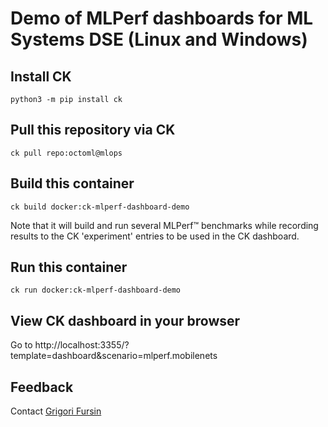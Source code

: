 ﻿# Demo of MLPerf dashboards for ML Systems DSE (Linux and Windows)

## Install CK
```
python3 -m pip install ck
```

## Pull this repository via CK
```
ck pull repo:octoml@mlops
```

## Build this container
```
ck build docker:ck-mlperf-dashboard-demo
```

Note that it will build and run several MLPerf&trade; benchmarks while recording results
to the CK 'experiment' entries to be used in the CK dashboard.

## Run this container
```
ck run docker:ck-mlperf-dashboard-demo
```

## View CK dashboard in your browser

Go to http://localhost:3355/?template=dashboard&scenario=mlperf.mobilenets

## Feedback

Contact [Grigori Fursin](https://cKnowledge.io/@gfursin)
